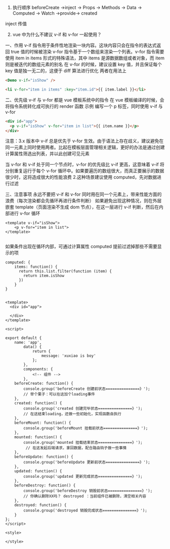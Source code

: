 <!--
 * @Author: binbin59 zbin59@163.com
 * @Date: 2022-07-15 23:06:40
 * @LastEditors: binbin59 zbin59@163.com
 * @LastEditTime: 2022-09-26 21:19:17
 * @FilePath: \web\study\front-end\VUE\study\vue2\note.md
 * @Description: 这是默认设置,请设置`customMade`, 打开koroFileHeader查看配置 进行设置: https://github.com/OBKoro1/koro1FileHeader/wiki/%E9%85%8D%E7%BD%AE
-->

1. 执行顺序 beforeCreate ->inject -> Props -> Methods -> Data -> Computed -> Watch ->provide-> created

inject 传值

2. vue 中为什么不建议 v-if 和 v-for 一起使用？

一、作用
v-if 指令用于条件性地渲染一块内容。这块内容只会在指令的表达式返回 true 值的时候被渲染
v-for 指令基于一个数组来渲染一个列表。v-for 指令需要使用 item in items 形式的特殊语法，其中 items 是源数据数组或者对象，而 item 则是被迭代的数组元素的别名
在 v-for 的时候，建议设置 key 值，并且保证每个 key 值是独一无二的，这便于 diff 算法进行优化
两者在用法上

```html
<Demo v-if="isShow" />

<li v-for="item in items" :key="item.id">{{ item.label }}</li>
```

二、优先级
v-if 与 v-for 都是 vue 模板系统中的指令
在 vue 模板编译的时候，会将指令系统转化成可执行的 render 函数
示例
编写一个 p 标签，同时使用 v-if 与 v-for

```html
<div id="app">
  <p v-if="isShow" v-for="item in list">{{ item.name }}</p>
</div>
```

注意：3.x 版本中 v-if 总是优先于 v-for 生效。由于语法上存在歧义，建议避免在同一元素上同时使用两者。比起在模板层面管理相关逻辑，更好的办法是通过创建计算属性筛选出列表，并以此创建可见元素

当 v-for 和 v-if 处于同一个节点时，v-for 的优先级比 v-if 更高，这意味着 v-if 将分别重复运行于每个 v-for 循环中。如果要遍历的数组很大，而真正要展示的数据很少时，这将造成很大的性能浪费 2.这种场景建议使用 computed，先对数据进行过滤

三、注意事项
永远不要把 v-if 和 v-for 同时用在同一个元素上，带来性能方面的浪费（每次渲染都会先循环再进行条件判断）
如果避免出现这种情况，则在外层嵌套 template（页面渲染不生成 dom 节点），在这一层进行 v-if 判断，然后在内部进行 v-for 循环

```
<template v-if="isShow">
    <p v-for="item in list">
</template>


```

如果条件出现在循环内部，可通过计算属性 computed 提前过滤掉那些不需要显示的项

```
computed: {
    items: function() {
      return this.list.filter(function (item) {
        return item.isShow
      })
    }
}
```


```

<template>
  <div id="app">

  </div>
</template>

<script>

export default {
    name: 'app',
        data() {
            return {
                message: 'xuxiao is boy'
            };
        },
        components: {
            <!-- 组件 -->
        },
    beforeCreate: function() {
        console.group('beforeCreate 创建前状态===============》');
        // 举个栗子：可以在这加个loading事件 
    },
    created: function() {
        console.group('created 创建完毕状态===============》');
        // 在这结束loading，还做一些初始化，实现函数自执行 
    },
    beforeMount: function() {
        console.group('beforeMount 挂载前状态===============》');
    },
    mounted: function() {
        console.group('mounted 挂载结束状态===============》');
         // 在这发起后端请求，拿回数据，配合路由钩子做一些事情
    },
    beforeUpdate: function() {
        console.group('beforeUpdate 更新前状态===============》');
    },
    updated: function() {
        console.group('updated 更新完成状态===============》');
    },
    beforeDestroy: function() {
        console.group('beforeDestroy 销毁前状态===============》');
        // 你确认删除XX吗？ destroyed ：当前组件已被删除，清空相关内容
    },
    destroyed: function() {
        console.group('destroyed 销毁完成状态===============》');
    }
};
</script>

<style>

</style>
```